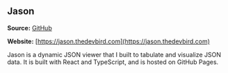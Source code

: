 ## Jason

**Source:** [GitHub](https://github.com/vandesm14/jason)

**Website:** [https://jason.thedevbird.com](https://jason.thedevbird.com)

Jason is a dynamic JSON viewer that I built to tabulate and visualize JSON data. It is built with React and TypeScript, and is hosted on GitHub Pages.
